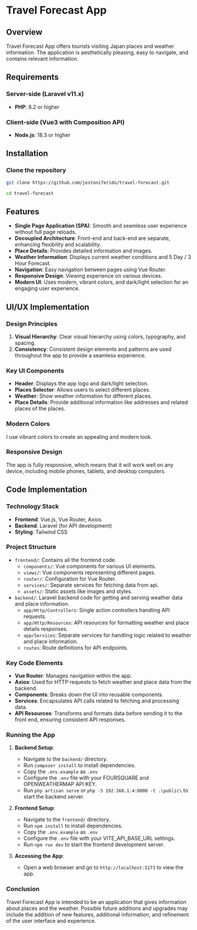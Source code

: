 # Travel Forecast App

## Overview

Travel Forecast App offers tourists visiting Japan places and weather information. The application is aesthetically pleasing, easy to navigate, and contains relevant information.

## Requirements

### Server-side (Laravel v11.x)

- **PHP**: 8.2 or higher

### Client-side (Vue3 with Composition API)

- **Node.js**: 18.3 or higher

## Installation

### Clone the repository

```bash
git clone https://github.com/jestoniferido/travel-forecast.git
```

```bash
cd travel-forecast
```

## Features

- **Single Page Application (SPA)**: Smooth and seamless user experience without full page reloads.
- **Decoupled Architecture**: Front-end and back-end are separate, enhancing flexibility and scalability.
- **Place Details**: Provides detailed information and images.
- **Weather Information**: Displays current weather conditions and 5 Day / 3 Hour Forecast.
- **Navigation**: Easy navigation between pages using Vue Router.
- **Responsive Design**: Viewing experience on various devices.
- **Modern UI**: Uses modern, vibrant colors, and dark/light selection for an engaging user experience.

## UI/UX Implementation

### Design Principles

1. **Visual Hierarchy**: Clear visual hierarchy using colors, typography, and spacing.
2. **Consistency**: Consistent design elements and patterns are used throughout the app to provide a seamless experience.

### Key UI Components

- **Header**: Displays the app logo and dark/light selection.
- **Places Selector**: Allows users to select different places.
- **Weather**: Show weather information for different places.
- **Place Details**: Provide additional information like addresses and related places of the places.

### Modern Colors

I use vibrant colors to create an appealing and modern look.

### Responsive Design

The app is fully responsive, which means that it will work well on any device, including mobile phones, tablets, and desktop computers.

## Code Implementation

### Technology Stack

- **Frontend**: Vue.js, Vue Router, Axios
- **Backend**: Laravel (for API development)
- **Styling**: Tailwind CSS

### Project Structure

- `frontend/`: Contains all the frontend code.
  - `components/`: Vue components for various UI elements.
  - `views/`: Vue components representing different pages.
  - `router/`: Configuration for Vue Router.
  - `services/`: Separate services for fetching data from api.
  - `assets/`: Static assets like images and styles.
- `backend/`: Laravel backend code for getting and serving weather data and place information.
  - `app/Http/Controllers`: Single action controllers handling API requests.
  - `app/Http/Resources`: API resources for formatting weather and place details responses.
  - `app/Services`: Separate services for handling logic related to weather and place information.
  - `routes`: Route definitions for API endpoints.

### Key Code Elements

- **Vue Router**: Manages navigation within the app.
- **Axios**: Used for HTTP requests to fetch weather and place data from the backend.
- **Components**: Breaks down the UI into reusable components.
- **Services**: Encapsulates API calls related to fetching and processing data.
- **API Resources**: Transforms and formats data before sending it to the front end, ensuring consistent API responses.

### Running the App

1. **Backend Setup**:
   - Navigate to the `backend/` directory.
   - Run `composer install` to install dependencies.
   - Copy the `.env.example` as `.env`
   - Configure the `.env` file with your FOURSQUARE and OPENWEATHERMAP API KEY.
   - Run `php artisan serve` or `php -S 192.168.1.4:8000 -t .\public\` to start the backend server.

2. **Frontend Setup**:
   - Navigate to the `frontend/` directory.
   - Run `npm install` to install dependencies.
   - Copy the `.env.example` as `.env`
   - Configure the `.env` file with your VITE_API_BASE_URL settings.
   - Run `npm run dev` to start the frontend development server.

3. **Accessing the App**:
   - Open a web browser and go to `http://localhost:5173` to view the app.

### Conclusion

Travel Forecast App is intended to be an application that gives information about places and the weather. Possible future additions and upgrades may include the addition of new features, additional information, and refinement of the user interface and experience.
